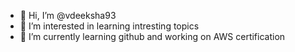 - 👋 Hi, I’m @vdeeksha93
- 👀 I’m interested in learning intresting topics 
- 🌱 I’m currently learning github and working on AWS certification



<!---
vdeeksha93/vdeeksha93 is a ✨ special ✨ repository because its `README.md` (this file) appears on your GitHub profile.
You can click the Preview link to take a look at your changes.
--->

